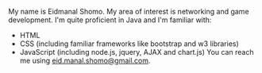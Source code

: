My name is Eidmanal Shomo.
My area of interest is networking and game development.
I'm quite proficient in Java and I'm familiar with:
- HTML
- CSS (including familiar frameworks like bootstrap and w3 libraries)
- JavaScript (including node.js, jquery, AJAX and chart.js)
You can reach me using eid.manal.shomo@gmail.com.

<!---
Eidmanal/Eidmanal is a ✨ special ✨ repository because its `README.md` (this file) appears on your GitHub profile.
You can click the Preview link to take a look at your changes.
--->
